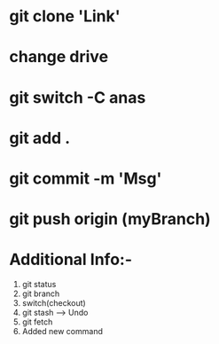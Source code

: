 # git clone 'Link'
# change drive
# git switch -C anas
# git add .
# git commit -m 'Msg'
# git push origin (myBranch)

# Additional Info:-
1) git status
2) git branch
3) switch(checkout)
4) git stash --> Undo
5) git fetch
6) Added new command